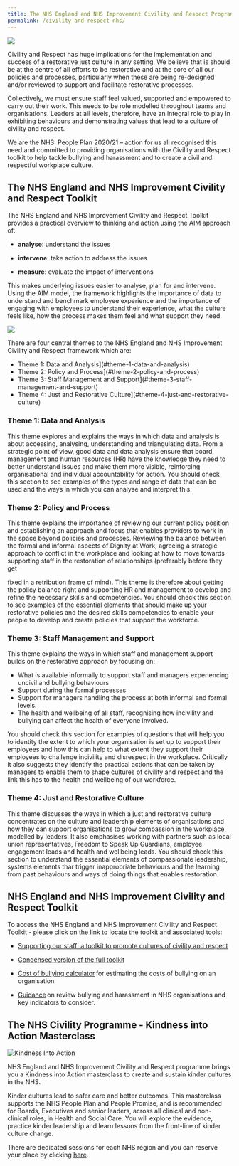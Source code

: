 ```yaml
---
title: The NHS England and NHS Improvement Civility and Respect Programme
permalink: /civility-and-respect-nhs/
---
```


![](../assets/images/C&R%20Supporting%20Our%20Staff%20Picture.png)

Civility and Respect has huge implications for the implementation and success of a restorative just culture in any setting. We believe that is should be at the centre of all efforts to be restorative and at the core of all our policies and processes, particularly when these are being re-designed and/or reviewed to support and facilitate restorative processes.

Collectively, we must ensure staff feel valued, supported and empowered to carry out their work. This needs to be role modelled throughout teams and organisations. Leaders at all levels, therefore, have an integral role to play in exhibiting behaviours and demonstrating values that lead to a culture of civility and respect.

We are the NHS: People Plan 2020/21 – action for us all recognised this need and committed to providing organisations with the Civility and Respect toolkit to help tackle bullying and harassment and to create a civil and respectful workplace culture.

## The NHS England and NHS Improvement Civility and Respect Toolkit

The NHS England and NHS Improvement Civility and Respect Toolkit provides a practical overview to thinking and action using the AIM approach of:

* **analyse**: understand the issues

* **intervene**: take action to address the issues

* **measure**: evaluate the impact of interventions

This makes underlying issues easier to analyse, plan for and intervene. Using the AIM model, the framework highlights the importance of data to understand and benchmark employee experience and the importance of engaging with employees to understand their experience, what the culture feels like, how the process makes them feel and what support they need.

![](../assets/images/NHS%20C&R%20Framework.png)

There are four central themes to the NHS England and NHS Improvement Civility and Respect framework which are:

* Theme 1: Data and Analysis](#theme-1-data-and-analysis)
* Theme 2: Policy and Process](#theme-2-policy-and-process)
* Theme 3: Staff Management and Support](#theme-3-staff-management-and-support)
* Theme 4: Just and Restorative Culture](#theme-4-just-and-restorative-culture)

### Theme 1: Data and Analysis

This theme explores and explains the ways in which data and analysis is about accessing, analysing, understanding and triangulating data. From a strategic point of view, good data and data analysis ensure that board, management and human resources (HR) have the knowledge they need to better understand issues and make them more visible, reinforcing organisational and individual accountability for action.  You should check this section to see examples of the types and range of data that can be used and the ways in which you can analyse and interpret this.

### Theme 2: Policy and Process

This theme explains the importance of reviewing our current policy position and establishing an approach and focus that enables providers to work in the space beyond policies and processes. Reviewing the balance between the formal and informal aspects of Dignity at Work, agreeing a strategic approach to conflict in the workplace and looking at how to move towards supporting staff in the restoration of relationships (preferably before they get

fixed in a retribution frame of mind). This theme is therefore about getting the policy balance right and supporting HR and management to develop and refine the necessary skills and competencies. You should check this section to see examples of the essential elements that should make up your restorative policies and the desired skills competencies to enable your people to develop and create policies that support the workforce.

### Theme 3: Staff Management and Support

This theme explains the ways in which staff and management support builds on the restorative approach by focusing on:

* What is available informally to support staff and managers experiencing uncivil and bullying behaviours
* Support during the formal processes
* Support for managers handling the process at both informal and formal levels.
* The health and wellbeing of all staff, recognising how incivility and bullying can affect the health of everyone involved.

You should check this section for examples of questions that will help you to identity the extent to which your organisation is set up to support their employees and how this can help to what extent they support their employees to challenge incivility and disrespect in the workplace. Critically it also suggests they identify the practical actions that can be taken by managers to enable them to shape cultures of civility and respect and the link this has to the health and wellbeing of our workforce.

### Theme 4: Just and Restorative Culture

This theme discusses the ways in which a just and restorative culture concentrates on the culture and leadership elements of organisations and how they can support organisations to grow compassion in the workplace, modelled by leaders. It also emphasises working with partners such as local union representatives, Freedom to Speak Up Guardians, employee engagement leads and health and wellbeing leads. You should check this section to understand the essential elements of compassionate leadership, systems elements thar trigger inappropriate behaviours and the learning from past behaviours and ways of doing things that enables restoration.

## NHS England and NHS Improvement Civility and Respect Toolkit

To access the NHS England and NHS Improvement Civility and Respect Toolkit - please click on the link to locate the toolkit and associated tools: 

* [Supporting our staff: a toolkit to promote cultures of civility and respect](https://www.socialpartnershipforum.org/media/177307/NHSi-Civility-and-Respect-Toolkit-v9.pdf)

* [Condensed version of the full toolkit](https://www.socialpartnershipforum.org/media/177303/Shortened-Version-Civility-Respect-Toolkit-v5.pdf)

* [Cost of bullying calculator](https://www.socialpartnershipforum.org/media/178908/Copy-of-Estimating-the-cost-of-bullying-to-an-organisation-tool-v5.xlsx) for estimating the costs of bullying on an organisation

* [Guidance](https://www.socialpartnershipforum.org/media/177346/Commissioning-external-consultants-to-review-bullying-and-harassment-in-NHS-organisations-Jan-2021.pdf) on review bullying and harassment in NHS organisations and key indicators to consider. 


## The NHS Civility Programme -  Kindness into Action Masterclass

![Kindness Into Action](../assets/images/Kindness%20Into%20Action%20masterclass.png)

NHS England and NHS Improvement Civility and Respect programme brings you a Kindness into Action masterclass to create and sustain kinder cultures in the NHS.

Kinder cultures lead to safer care and better outcomes. This masterclass supports the NHS People Plan and People Promise, and is recommended for Boards, Executives and senior leaders, across all clinical and non-clinical roles, in Health and Social Care. You will explore the evidence, practice kinder leadership and learn lessons from the front-line of kinder culture change.

There are dedicated sessions for each NHS region and you can reserve your place by clicking [here](https://akind.life/KindnessIntoAction.html).